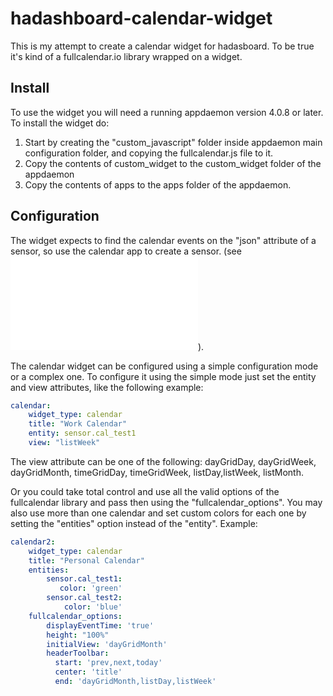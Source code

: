 # hadashboard-calendar-widget

This is my attempt to create a calendar widget for hadasboard. To be true
it's kind of a fullcalendar.io library wrapped on a widget. 

## Install

To use the widget you will need a running appdaemon version 4.0.8 or later. To
install the widget do:

1. Start by creating the "custom_javascript" folder inside appdaemon main configuration folder,
and copying the fullcalendar.js file to it.
2. Copy the contents of custom_widget to the custom_widget folder of the appdaemon
3. Copy the contents of apps to the apps folder of the appdaemon.

## Configuration

The widget expects to find the calendar events on the "json" attribute of a sensor, so use the
calendar app to create a sensor. (see ![app readme](/apps/calendar/README.md)).

The calendar widget can be configured using a simple configuration mode or a complex one. To
configure it using the simple mode just set the entity and view attributes, like the following
example:

```yaml
calendar:
    widget_type: calendar
    title: "Work Calendar"
    entity: sensor.cal_test1
    view: "listWeek"
```
The view attribute can be one of the following: dayGridDay, dayGridWeek, dayGridMonth, timeGridDay, 
timeGridWeek, listDay,listWeek, listMonth.

Or you could take total control and use all the valid options of the fullcalendar library and pass
then using the "fullcalendar_options". You may also use more than one calendar and set custom colors
for each one by setting the "entities" option instead of the "entity". Example:

```yaml
calendar2:
    widget_type: calendar
    title: "Personal Calendar"
    entities:
        sensor.cal_test1: 
           color: 'green'
        sensor.cal_test2:
            color: 'blue'
    fullcalendar_options:
        displayEventTime: 'true'
        height: "100%"
        initialView: 'dayGridMonth'
        headerToolbar: 
          start: 'prev,next,today'
          center: 'title'
          end: 'dayGridMonth,listDay,listWeek'
```




